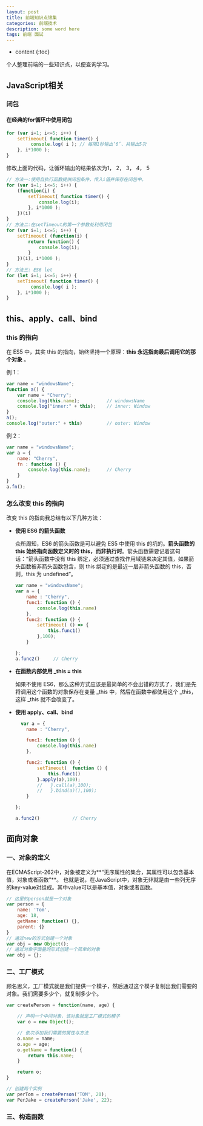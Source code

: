 ```yaml
---
layout: post
title: 前端知识点锦集
categories: 前端技术
description: some word here
tags: 前端 面试
---
```

* content
{:toc}
<div class="postImg" style="background-image:url(https://likonion-1254082995.cos.ap-chengdu.myqcloud.com/media/wieurowe.jpg)"></div>
个人整理前端的一些知识点，以便查询学习。



## JavaScript相关

### 闭包

#### 在经典的for循环中使用闭包

```js
for (var i=1; i<=5; i++) {
    setTimeout( function timer() {
         console.log( i ); // 每隔1秒输出‘6’、共输出5次
    }, i*1000 );
} 
```

修改上面的代码，让循环输出的结果依次为1， 2， 3， 4， 5

```js
// 方法一:使用自执行函数提供闭包条件，传入i值并保存在闭包中。
for (var i=1; i<=5; i++) {
    (function(i) {
        setTimeout( function timer() {
            console.log(i);
        }, i*1000 );
    })(i)
}
// 方法二:在setTimeout的第一个参数处利用闭包
for (var i=1; i<=5; i++) {
    setTimeout( (function(i) {
        return function() {
            console.log(i);
        }
    })(i), i*1000 );
}
// 方法三: ES6 let
for (let i=1; i<=5; i++) {
    setTimeout( function timer() {
         console.log( i );
    }, i*1000 );
}
```

## this、apply、call、bind

### this 的指向

在 ES5 中，其实 this 的指向，始终坚持一个原理：**this 永远指向最后调用它的那个对象** 。

例 1：
```js
var name = "windowsName";
function a() {
    var name = "Cherry";
    console.log(this.name);          // windowsName
    console.log("inner:" + this);    // inner: Window
}
a();
console.log("outer:" + this)         // outer: Window
```

例 2：
```js
var name = "windowsName";
var a = {
    name: "Cherry",
    fn : function () {
        console.log(this.name);      // Cherry
    }
}
a.fn();
```

### 怎么改变 this 的指向

改变 this 的指向我总结有以下几种方法：

* **使用 ES6 的箭头函数**

    众所周知，ES6 的箭头函数是可以避免 ES5 中使用 this 的坑的。**箭头函数的 this 始终指向函数定义时的 this，而非执行时**。箭头函数需要记着这句话：“箭头函数中没有 this 绑定，必须通过查找作用域链来决定其值，如果箭头函数被非箭头函数包含，则 this 绑定的是最近一层非箭头函数的 this，否则，this 为 undefined”。
    ```js
    var name = "windowsName";
    var a = {
        name : "Cherry",
        func1: function () {
            console.log(this.name)
        },
        func2: function () {
            setTimeout( () => {
                this.func1()
            },100);
        }

    };
    a.func2()     // Cherry
    ```

* **在函数内部使用 _this = this**

    如果不使用 ES6，那么这种方式应该是最简单的不会出错的方式了，我们是先将调用这个函数的对象保存在变量 _this 中，然后在函数中都使用这个 _this，这样 _this 就不会改变了。
* **使用 apply、call、bind**

    ```js
      var a = {
        name : "Cherry",

        func1: function () {
            console.log(this.name)
        },

        func2: function () {
            setTimeout(  function () {
                this.func1()
            }.apply(a),100);
            //   }.call(a),100);
            //   }.bind(a)(),100);
        }

    };

    a.func2()            // Cherry
    ```

## 面向对象

### 一、对象的定义

在ECMAScript-262中，对象被定义为**“无序属性的集合，其属性可以包含基本值，对象或者函数”**。
也就是说，在JavaScript中，对象无非就是由一些列无序的key-value对组成。其中value可以是基本值，对象或者函数。
```js
// 这里的person就是一个对象
var person = {
    name: 'Tom',
    age: 18,
    getName: function() {},
    parent: {}
}
// 通过new的方式创建一个对象
var obj = new Object();
// 通过对象字面量的形式创建一个简单的对象
var obj = {};
```

### 二、工厂模式

顾名思义，工厂模式就是我们提供一个模子，然后通过这个模子复制出我们需要的对象。我们需要多少个，就复制多少个。

```js
var createPerson = function(name, age) {

    // 声明一个中间对象，该对象就是工厂模式的模子
    var o = new Object();

    // 依次添加我们需要的属性与方法
    o.name = name;
    o.age = age;
    o.getName = function() {
        return this.name;
    }

    return o;
}

// 创建两个实例
var perTom = createPerson('TOM', 20);
var PerJake = createPerson('Jake', 22);
```


### 三、构造函数
